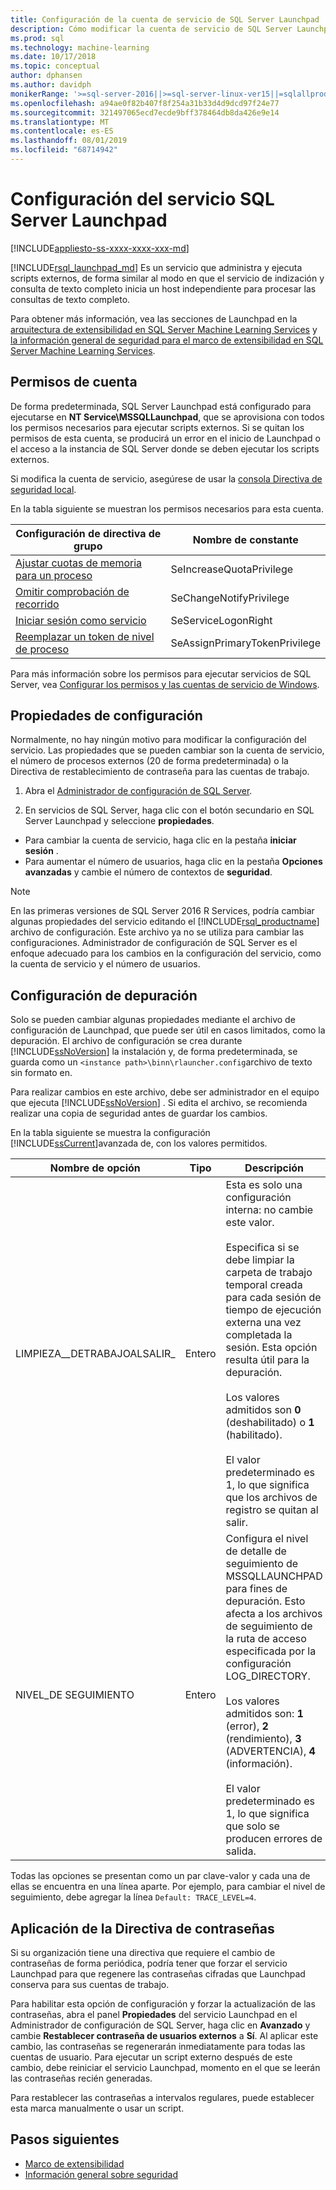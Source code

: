 ```yaml
---
title: Configuración de la cuenta de servicio de SQL Server Launchpad
description: Cómo modificar la cuenta de servicio de SQL Server Launchpad utilizada para la ejecución de scripts externos en SQL Server.
ms.prod: sql
ms.technology: machine-learning
ms.date: 10/17/2018
ms.topic: conceptual
author: dphansen
ms.author: davidph
monikerRange: '>=sql-server-2016||>=sql-server-linux-ver15||=sqlallproducts-allversions'
ms.openlocfilehash: a94ae0f82b407f8f254a31b33d4d9dcd97f24e77
ms.sourcegitcommit: 321497065ecd7ecde9bff378464db8da426e9e14
ms.translationtype: MT
ms.contentlocale: es-ES
ms.lasthandoff: 08/01/2019
ms.locfileid: "68714942"
---
```

# <a name="sql-server-launchpad-service-configuration"></a>Configuración del servicio SQL Server Launchpad
[!INCLUDE[appliesto-ss-xxxx-xxxx-xxx-md](../../includes/appliesto-ss-xxxx-xxxx-xxx-md.md)]

[!INCLUDE[rsql_launchpad_md](../../includes/rsql-launchpad-md.md)] Es un servicio que administra y ejecuta scripts externos, de forma similar al modo en que el servicio de indización y consulta de texto completo inicia un host independiente para procesar las consultas de texto completo.

Para obtener más información, vea las secciones de Launchpad en la [arquitectura de extensibilidad en SQL Server Machine Learning Services](../../advanced-analytics/concepts/extensibility-framework.md#launchpad) y [la información general de seguridad para el marco de extensibilidad en SQL Server Machine Learning Services](../../advanced-analytics/concepts/security.md#launchpad).

## <a name="account-permissions"></a>Permisos de cuenta

De forma predeterminada, SQL Server Launchpad está configurado para ejecutarse en **NT Service\MSSQLLaunchpad**, que se aprovisiona con todos los permisos necesarios para ejecutar scripts externos. Si se quitan los permisos de esta cuenta, se producirá un error en el inicio de Launchpad o el acceso a la instancia de SQL Server donde se deben ejecutar los scripts externos.

Si modifica la cuenta de servicio, asegúrese de usar la [consola Directiva de seguridad local](https://docs.microsoft.com/windows/security/threat-protection/security-policy-settings/how-to-configure-security-policy-settings).

En la tabla siguiente se muestran los permisos necesarios para esta cuenta.

| Configuración de directiva de grupo | Nombre de constante |
|----------------------|---------------|
| [Ajustar cuotas de memoria para un proceso](https://docs.microsoft.com/windows/security/threat-protection/security-policy-settings/adjust-memory-quotas-for-a-process) | SeIncreaseQuotaPrivilege | 
| [Omitir comprobación de recorrido](https://docs.microsoft.com/windows/security/threat-protection/security-policy-settings/bypass-traverse-checking) | SeChangeNotifyPrivilege | 
| [Iniciar sesión como servicio](https://docs.microsoft.com/windows/security/threat-protection/security-policy-settings/log-on-as-a-service) | SeServiceLogonRight | 
| [Reemplazar un token de nivel de proceso](https://docs.microsoft.com/windows/security/threat-protection/security-policy-settings/replace-a-process-level-token) | SeAssignPrimaryTokenPrivilege | 

Para más información sobre los permisos para ejecutar servicios de SQL Server, vea [Configurar los permisos y las cuentas de servicio de Windows](../../database-engine/configure-windows/configure-windows-service-accounts-and-permissions.md).

<a name="bkmk_ChangingConfig"></a> 

## <a name="configuration-properties"></a>Propiedades de configuración

Normalmente, no hay ningún motivo para modificar la configuración del servicio. Las propiedades que se pueden cambiar son la cuenta de servicio, el número de procesos externos (20 de forma predeterminada) o la Directiva de restablecimiento de contraseña para las cuentas de trabajo.

1. Abra el [Administrador de configuración de SQL Server](../../relational-databases/sql-server-configuration-manager.md).

2. En servicios de SQL Server, haga clic con el botón secundario en SQL Server Launchpad y seleccione **propiedades**.
  + Para cambiar la cuenta de servicio, haga clic en la pestaña **iniciar sesión** .
  + Para aumentar el número de usuarios, haga clic en la pestaña **Opciones avanzadas** y cambie el número de contextos de **seguridad**.

> [!Note]
> En las primeras versiones de SQL Server 2016 R Services, podría cambiar algunas propiedades del servicio editando el [!INCLUDE[rsql_productname](../../includes/rsql-productname-md.md)] archivo de configuración. Este archivo ya no se utiliza para cambiar las configuraciones. Administrador de configuración de SQL Server es el enfoque adecuado para los cambios en la configuración del servicio, como la cuenta de servicio y el número de usuarios.

## <a name="debug-settings"></a>Configuración de depuración

Solo se pueden cambiar algunas propiedades mediante el archivo de configuración de Launchpad, que puede ser útil en casos limitados, como la depuración. El archivo de configuración se crea durante [!INCLUDE[ssNoVersion](../../includes/ssnoversion-md.md)] la instalación y, de forma predeterminada, se guarda como un `<instance path>\binn\rlauncher.config`archivo de texto sin formato en.

Para realizar cambios en este archivo, debe ser administrador en el equipo que ejecuta [!INCLUDE[ssNoVersion](../../includes/ssnoversion-md.md)] . Si edita el archivo, se recomienda realizar una copia de seguridad antes de guardar los cambios.

En la tabla siguiente se muestra la configuración [!INCLUDE[ssCurrent](../../includes/sscurrent-md.md)]avanzada de, con los valores permitidos.

|**Nombre de opción**|**Tipo**|**Descripción**|
|----|----|----|
|LIMPIEZA\_\_DETRABAJOALSALIR\_|Entero |Esta es solo una configuración interna: no cambie este valor. </br></br>Especifica si se debe limpiar la carpeta de trabajo temporal creada para cada sesión de tiempo de ejecución externa una vez completada la sesión. Esta opción resulta útil para la depuración. </br></br>Los valores admitidos son **0** (deshabilitado) o **1** (habilitado). </br></br>El valor predeterminado es 1, lo que significa que los archivos de registro se quitan al salir.|
|NIVEL\_DE SEGUIMIENTO|Entero |Configura el nivel de detalle de seguimiento de MSSQLLAUNCHPAD para fines de depuración. Esto afecta a los archivos de seguimiento de la ruta de acceso especificada por la configuración LOG_DIRECTORY. </br></br>Los valores admitidos son: **1** (error), **2** (rendimiento), **3** (ADVERTENCIA), **4** (información). </br></br>El valor predeterminado es 1, lo que significa que solo se producen errores de salida.|

Todas las opciones se presentan como un par clave-valor y cada una de ellas se encuentra en una línea aparte. Por ejemplo, para cambiar el nivel de seguimiento, debe agregar la línea `Default: TRACE_LEVEL=4`.

<a name="bkmk_EnforcePolicy"></a>

## <a name="enforcing-password-policy"></a>Aplicación de la Directiva de contraseñas

Si su organización tiene una directiva que requiere el cambio de contraseñas de forma periódica, podría tener que forzar el servicio Launchpad para que regenere las contraseñas cifradas que Launchpad conserva para sus cuentas de trabajo.

Para habilitar esta opción de configuración y forzar la actualización de las contraseñas, abra el panel **Propiedades** del servicio Launchpad en el Administrador de configuración de SQL Server, haga clic en **Avanzado** y cambie **Restablecer contraseña de usuarios externos** a **Sí**. Al aplicar este cambio, las contraseñas se regenerarán inmediatamente para todas las cuentas de usuario. Para ejecutar un script externo después de este cambio, debe reiniciar el servicio Launchpad, momento en el que se leerán las contraseñas recién generadas.

Para restablecer las contraseñas a intervalos regulares, puede establecer esta marca manualmente o usar un script.

## <a name="next-steps"></a>Pasos siguientes

+ [Marco de extensibilidad](../concepts/extensibility-framework.md)
+ [Información general sobre seguridad](../concepts/security.md)
